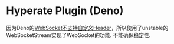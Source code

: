 # Hyperate Plugin (Deno)

因为Deno的[WebSocket不支持自定义Header](https://github.com/denoland/deno/issues/7632)，所以使用了unstable的WebSocketStream实现了WebSocket的功能. 不能确保稳定性.
